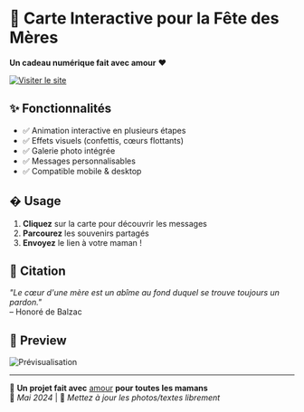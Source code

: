 # 🌸 Carte Interactive pour la Fête des Mères

**Un cadeau numérique fait avec amour** ❤️

[![Visiter le site](https://img.shields.io/badge/Visiter-fetemere.netlify.app-pink?style=for-the-badge)](https://fetemere.netlify.app)

## ✨ Fonctionnalités
- ✅ Animation interactive en plusieurs étapes
- ✅ Effets visuels (confettis, cœurs flottants)
- ✅ Galerie photo intégrée
- ✅ Messages personnalisables
- ✅ Compatible mobile & desktop

## � Usage
1. **Cliquez** sur la carte pour découvrir les messages
2. **Parcourez** les souvenirs partagés
3. **Envoyez** le lien à votre maman !

## 🌟 Citation
*"Le cœur d'une mère est un abîme au fond duquel se trouve toujours un pardon."*  
– Honoré de Balzac

## 📸 Preview
![Prévisualisation](https://via.placeholder.com/800x500/fce4ec/333333?text=Bonne+Fête+Maman+❤️)

---

💝 **Un projet fait avec** [amour](https://fetemere.netlify.app) **pour toutes les mamans**  
📆 *Mai 2024* | 🔄 *Mettez à jour les photos/textes librement*
